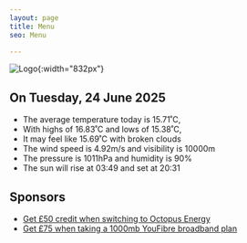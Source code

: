 ```yaml
---
layout: page
title: Menu
seo: Menu

---
```


![Logo](/images/logo.jpg){:width="832px"}

<!-- weather_marker starts -->
## On Tuesday, 24 June 2025

- The average temperature today is 15.71˚C,
- With highs of 16.83˚C and lows of 15.38˚C,
- It may feel like 15.69˚C with broken clouds
- The wind speed is 4.92m/s and visibility is 10000m
- The pressure is 1011hPa and humidity is 90%
- The sun will rise at 03:49 and set at 20:31

<!-- weather_marker ends -->

## Sponsors

- [Get £50 credit when switching to Octopus Energy](https://bit.ly/3oD1nnS)
- [Get £75 when taking a 1000mb YouFibre broadband plan](https://aklam.io/91zWhU?)
